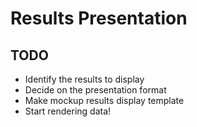 # Results Presentation

## TODO

* Identify the results to display
* Decide on the presentation format 
* Make mockup results display template
* Start rendering data!